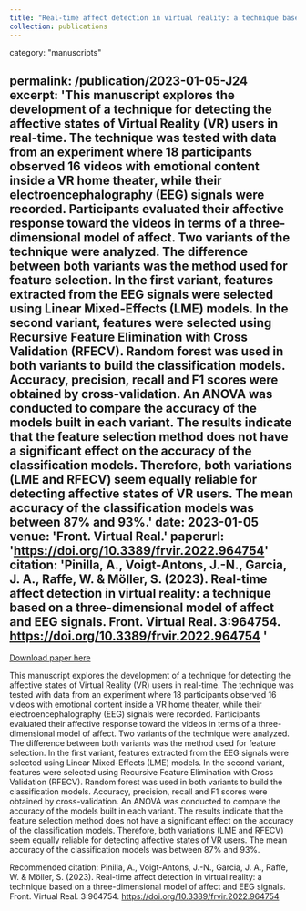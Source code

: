 ```yaml
---
title: "Real-time affect detection in virtual reality: a technique based on a three-dimensional model of affect and EEG signals"
collection: publications
---
```

category: "manuscripts"

permalink: /publication/2023-01-05-J24
excerpt: 'This manuscript explores the development of a technique for detecting the affective states of Virtual Reality (VR) users in real-time. The technique was tested with data from an experiment where 18 participants observed 16 videos with emotional content inside a VR home theater, while their electroencephalography (EEG) signals were recorded. Participants evaluated their affective response toward the videos in terms of a three-dimensional model of affect. Two variants of the technique were analyzed. The difference between both variants was the method used for feature selection. In the first variant, features extracted from the EEG signals were selected using Linear Mixed-Effects (LME) models. In the second variant, features were selected using Recursive Feature Elimination with Cross Validation (RFECV). Random forest was used in both variants to build the classification models. Accuracy, precision, recall and F1 scores were obtained by cross-validation. An ANOVA was conducted to compare the accuracy of the models built in each variant. The results indicate that the feature selection method does not have a significant effect on the accuracy of the classification models. Therefore, both variations (LME and RFECV) seem equally reliable for detecting affective states of VR users. The mean accuracy of the classification models was between 87% and 93%.'
date: 2023-01-05
venue: 'Front. Virtual Real.'
paperurl: 'https://doi.org/10.3389/frvir.2022.964754'
citation: 'Pinilla, A., Voigt-Antons, J.-N., Garcia, J. A., Raffe, W. &amp; Möller, S. (2023). Real-time affect detection in virtual reality: a technique based on a three-dimensional model of affect and EEG signals. Front. Virtual Real. 3:964754. https://doi.org/10.3389/frvir.2022.964754  '
---

<a href='https://doi.org/10.3389/frvir.2022.964754'>Download paper here</a>

This manuscript explores the development of a technique for detecting the affective states of Virtual Reality (VR) users in real-time. The technique was tested with data from an experiment where 18 participants observed 16 videos with emotional content inside a VR home theater, while their electroencephalography (EEG) signals were recorded. Participants evaluated their affective response toward the videos in terms of a three-dimensional model of affect. Two variants of the technique were analyzed. The difference between both variants was the method used for feature selection. In the first variant, features extracted from the EEG signals were selected using Linear Mixed-Effects (LME) models. In the second variant, features were selected using Recursive Feature Elimination with Cross Validation (RFECV). Random forest was used in both variants to build the classification models. Accuracy, precision, recall and F1 scores were obtained by cross-validation. An ANOVA was conducted to compare the accuracy of the models built in each variant. The results indicate that the feature selection method does not have a significant effect on the accuracy of the classification models. Therefore, both variations (LME and RFECV) seem equally reliable for detecting affective states of VR users. The mean accuracy of the classification models was between 87% and 93%.

Recommended citation: Pinilla, A., Voigt-Antons, J.-N., Garcia, J. A., Raffe, W. & Möller, S. (2023). Real-time affect detection in virtual reality: a technique based on a three-dimensional model of affect and EEG signals. Front. Virtual Real. 3:964754. https://doi.org/10.3389/frvir.2022.964754  